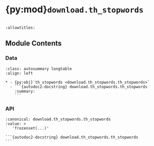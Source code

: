 # {py:mod}`download.th_stopwords`

```{py:module} download.th_stopwords
```

```{autodoc2-docstring} download.th_stopwords
:allowtitles:
```

## Module Contents

### Data

````{list-table}
:class: autosummary longtable
:align: left

* - {py:obj}`th_stopwords <download.th_stopwords.th_stopwords>`
  - ```{autodoc2-docstring} download.th_stopwords.th_stopwords
    :summary:
    ```
````

### API

````{py:data} th_stopwords
:canonical: download.th_stopwords.th_stopwords
:value: >
   'frozenset(...)'

```{autodoc2-docstring} download.th_stopwords.th_stopwords
```

````
